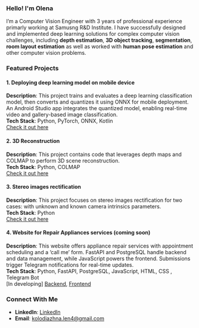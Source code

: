 ### Hello! I'm Olena

I’m a Computer Vision Engineer with 3 years of professional experience primarly working at Samusng R&D Institute. I have successfully designed and implemented deep learning solutions for complex computer vision challenges, including **depth estimation**, **3D object tracking**, **segmentation**, **room layout estimation** as well as worked with **human pose estimation** and other computer vision problems.

### Featured Projects

#### 1. Deploying deep learning model on mobile device
**Description**: This project trains and evaluates a deep learning classification model, then converts and quantizes it using ONNX for mobile deployment. An Android Studio app integrates the quantized model, enabling real-time video and gallery-based image classification.  
**Tech Stack**: Python, PyTorch, ONNX, Kotlin  
[Check it out here](https://github.com/Ramina16/Quantization)

#### 2. 3D Reconstruction
**Description**: This project contains code that leverages depth maps and COLMAP to perform 3D scene reconstruction.  
**Tech Stack**: Python, COLMAP  
[Check it out here](https://github.com/Ramina16/3D_reconstruction)

#### 3. Stereo images rectification
**Description**: This project focuses on stereo images rectification for two cases: with unknown and known camera intrinsics parameters.  
**Tech Stack**: Python  
[Check it out here](https://github.com/Ramina16/images_rectification)

#### 4. Website for Repair Appliances services (coming soon)
**Description**: This website offers appliance repair services with appointment scheduling and a ‘call me’ form. FastAPI and PostgreSQL handle backend and data management, while JavaScript powers the frontend. Submissions trigger Telegram notifications for real-time updates.  
**Tech Stack**: Python, FastAPI, PostgreSQL, JavaScript, HTML, CSS , Telegram Bot  
[In developing] [Backend](https://github.com/Ramina16/website_appliances), [Frontend](https://github.com/Ramina16/appliances-frontend)

### Connect With Me
- **LinkedIn**: [LinkedIn](https://www.linkedin.com/in/olena-kolodiazhna/)
- **Email**: kolodiazhna.len4@gmail.com
